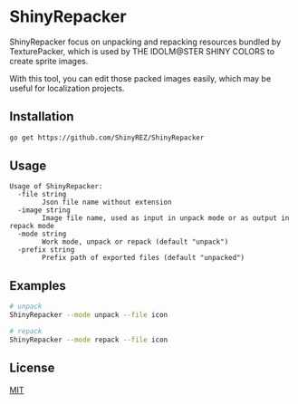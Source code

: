 # ShinyRepacker

ShinyRepacker focus on unpacking and repacking resources bundled by TexturePacker, which is used by THE IDOLM@STER SHINY COLORS to create sprite images.

With this tool, you can edit those packed images easily, which may be useful for localization projects.

## Installation

```bash
go get https://github.com/ShinyREZ/ShinyRepacker
```

## Usage

```
Usage of ShinyRepacker:
  -file string
        Json file name without extension
  -image string
        Image file name, used as input in unpack mode or as output in repack mode
  -mode string
        Work mode, unpack or repack (default "unpack")
  -prefix string
        Prefix path of exported files (default "unpacked")
```

## Examples

```bash
# unpack
ShinyRepacker --mode unpack --file icon

# repack
ShinyRepacker --mode repack --file icon
```

## License

[MIT](./LICENSE)
